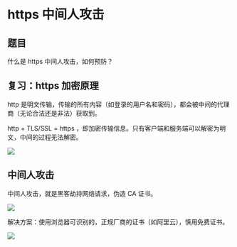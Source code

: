 # https 中间人攻击

## 题目

什么是 https 中间人攻击，如何预防？

## 复习：https 加密原理

http 是明文传输，传输的所有内容（如登录的用户名和密码），都会被中间的代理商（无论合法还是非法）获取到。

http + TLS/SSL = https ，即加密传输信息。只有客户端和服务端可以解密为明文，中间的过程无法解密。

![](https://www.oss.tuwei.site/blogsImgs/images/https.png)

## 中间人攻击

中间人攻击，就是黑客劫持网络请求，伪造 CA 证书。

![](https://www.oss.tuwei.site/blogsImgs/images/中间人攻击.jpeg)

解决方案：使用浏览器可识别的，正规厂商的证书（如阿里云），慎用免费证书。

![](https://www.oss.tuwei.site/blogsImgs/images/https-错误.png)
